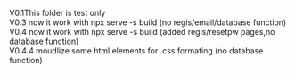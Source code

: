 V0.1This folder is test only  
V0.3 now it work with npx serve -s build (no regis/email/database function)   
V0.4 now it work with npx serve -s build (added regis/resetpw pages,no database function)   
V0.4.4 moudlize some html elements for .css formating (no database function)
